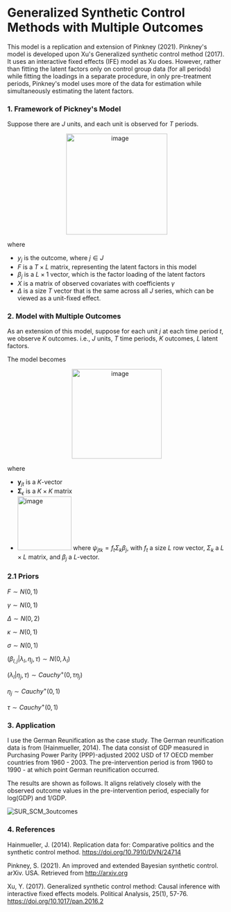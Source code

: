 # Generalized Synthetic Control Methods with Multiple Outcomes

This model is a replication and extension of Pinkney (2021). Pinkney's model is developed upon Xu's Generalized synthetic control method (2017). It uses an interactive fixed effects (IFE) model as Xu does. However, rather than fitting the latent factors only on control group data (for all periods) while fitting the loadings in a separate procedure, in only pre-treatment periods, Pinkney's model uses more of the data for estimation while simultaneously estimating the latent factors.

### 1. Framework of Pickney's Model
Suppose there are $J$ units, and each unit is observed for $T$ periods.

<div align="center">
  <img width="233" alt="image" src="https://github.com/user-attachments/assets/bb6e5974-46dd-4ab0-96c4-fcd6d3833ba5">
</div> 

where
- $y_j$ is the outcome, where $j\in J$
- $F$ is a $T\times L$ matrix, representing the latent factors in this model
- $\beta_j$ is a $L\times 1$ vector, which is the factor loading of the latent factors
- $X$ is a matrix of observed covariates with coefficients $\gamma$
- $\Delta$ is a size $T$ vector that is the same across all $J$ series, which can be viewed as a unit-fixed effect.

### 2. Model with Multiple Outcomes

As an extension of this model, suppose for each unit $j$ at each time period $t$, we observe $K$ outcomes. 
i.e., $J$ units, $T$ time periods, $K$ outcomes, $L$ latent factors.

The model becomes

<div align="center">
  <img width="207" alt="image" src="https://github.com/user-attachments/assets/8e033200-74a9-42b4-94fa-7aaefb511d32">
</div> 

where
- $\mathbf{y}_{jt}$ is a $K$-vector
- $\boldsymbol{\Sigma}_{\epsilon}$ is a $K\times K$ matrix
- <img width="124" alt="image" src="https://github.com/user-attachments/assets/16247695-6463-4ef6-833b-23ed3e7b6f43"> where $\psi_{jtk} = f_t\Sigma_k\beta_j$, with $f_t$ a size $L$ row vector, $\Sigma_k$ a $L\times L$ matrix, and $\beta_j$ a $L$-vector.

### 2.1 Priors

$F \sim N(0,1)$

$\gamma \sim N(0,1)$

$\Delta \sim N(0,2)$

$\kappa \sim N(0,1)$

$\sigma \sim N(0,1)$
    
$(\beta_{l,j}|\lambda_l,\eta_j,\tau)\sim N(0,\lambda_l)$

$(\lambda_l|\eta_j,\tau)\sim Cauchy^+(0,\tau\eta_j)$

$\eta_j \sim Cauchy^+(0,1)$

$\tau \sim Cauchy^+(0,1)$

### 3. Application

I use the German Reunification as the case study. The German reunification data is from (Hainmueller, 2014). The data consist of GDP measured in Purchasing Power Parity (PPP)-adjusted 2002 USD of 17 OECD member countries from 1960 - 2003. The pre-intervention period is from 1960 to 1990 - at which point German reunification occurred. 

The results are shown as follows. It aligns relatively closely with the observed outcome values in the pre-intervention period, especially for log(GDP) and 1/GDP.

![SUR_SCM_3outcomes](https://github.com/user-attachments/assets/2ef5930d-5965-4e83-973a-1263d4e8740d)

### 4. References

Hainmueller, J. (2014). Replication data for: Comparative politics and the synthetic control method. https://doi.org/10.7910/DVN/24714

Pinkney, S. (2021). An improved and extended Bayesian synthetic control. arXiv. USA. Retrieved from http://arxiv.org

Xu, Y. (2017). Generalized synthetic control method: Causal inference with interactive fixed effects models. Political Analysis, 25(1), 57-76. https://doi.org/10.1017/pan.2016.2
